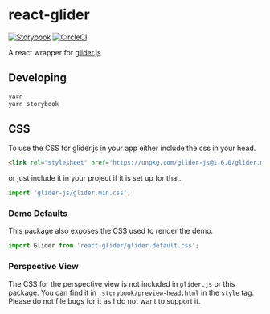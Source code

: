 # react-glider

[![Storybook](https://github.com/storybooks/press/blob/master/badges/storybook.svg)](http://hipstersmoothie.com/react-glider) [![CircleCI](https://circleci.com/gh/hipstersmoothie/react-glider.svg?style=svg)](https://circleci.com/gh/hipstersmoothie/react-glider)

A react wrapper for [glider.js](https://github.com/NickPiscitelli/Glider.js/)

## Developing

```sh
yarn
yarn storybook
```

## CSS

To use the CSS for glider.js in your app either include the css in your head.

```html
<link rel="stylesheet" href="https://unpkg.com/glider-js@1.6.0/glider.min.css" />
```

or just include it in your project if it is set up for that.

```js
import 'glider-js/glider.min.css';
```

### Demo Defaults

This package also exposes the CSS used to render the demo.

```js
import Glider from 'react-glider/glider.default.css';
```

### Perspective View

The CSS for the perspective view is not included in `glider.js` or this package. You can find it in `.storybook/preview-head.html` in the `style` tag. Please do not file bugs for it as I do not want to support it.

